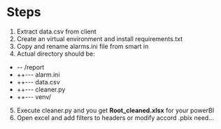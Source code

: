 # Steps
1. Extract data.csv from client
2. Create an virtual environment and install requirements.txt
3. Copy and rename alarms.ini file from smart in
4. Actual directory should be:
+ -- /report
+ ++--- alarm.ini
+ ++--- data.csv
+ ++--- cleaner.py
+ ++--- venv/
5. Execute cleaner.py and you get **Root_cleaned.xlsx** for your powerBI
6. Open excel and add filters to headers or modify accord .pbix need...
